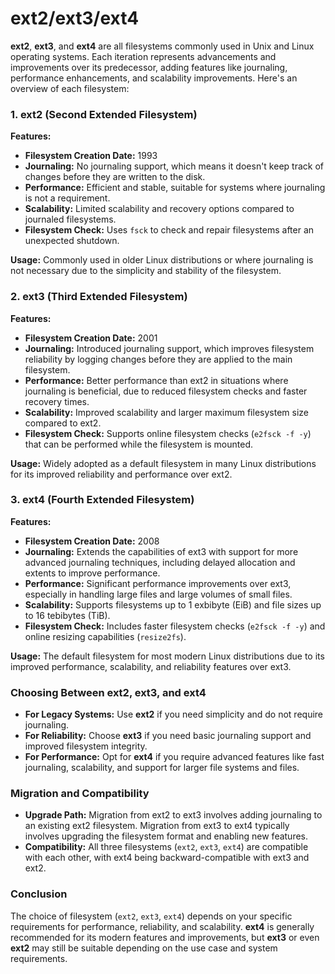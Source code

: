 # ext2/ext3/ext4
**ext2**, **ext3**, and **ext4** are all filesystems commonly used in Unix and Linux operating systems. Each iteration represents advancements and improvements over its predecessor, adding features like journaling, performance enhancements, and scalability improvements. Here's an overview of each filesystem:

### 1. ext2 (Second Extended Filesystem)

**Features:**
- **Filesystem Creation Date:** 1993
- **Journaling:** No journaling support, which means it doesn't keep track of changes before they are written to the disk.
- **Performance:** Efficient and stable, suitable for systems where journaling is not a requirement.
- **Scalability:** Limited scalability and recovery options compared to journaled filesystems.
- **Filesystem Check:** Uses `fsck` to check and repair filesystems after an unexpected shutdown.

**Usage:** Commonly used in older Linux distributions or where journaling is not necessary due to the simplicity and stability of the filesystem.

### 2. ext3 (Third Extended Filesystem)

**Features:**
- **Filesystem Creation Date:** 2001
- **Journaling:** Introduced journaling support, which improves filesystem reliability by logging changes before they are applied to the main filesystem.
- **Performance:** Better performance than ext2 in situations where journaling is beneficial, due to reduced filesystem checks and faster recovery times.
- **Scalability:** Improved scalability and larger maximum filesystem size compared to ext2.
- **Filesystem Check:** Supports online filesystem checks (`e2fsck -f -y`) that can be performed while the filesystem is mounted.

**Usage:** Widely adopted as a default filesystem in many Linux distributions for its improved reliability and performance over ext2.

### 3. ext4 (Fourth Extended Filesystem)

**Features:**
- **Filesystem Creation Date:** 2008
- **Journaling:** Extends the capabilities of ext3 with support for more advanced journaling techniques, including delayed allocation and extents to improve performance.
- **Performance:** Significant performance improvements over ext3, especially in handling large files and large volumes of small files.
- **Scalability:** Supports filesystems up to 1 exbibyte (EiB) and file sizes up to 16 tebibytes (TiB).
- **Filesystem Check:** Includes faster filesystem checks (`e2fsck -f -y`) and online resizing capabilities (`resize2fs`).

**Usage:** The default filesystem for most modern Linux distributions due to its improved performance, scalability, and reliability features over ext3.

### Choosing Between ext2, ext3, and ext4

- **For Legacy Systems:** Use **ext2** if you need simplicity and do not require journaling.
- **For Reliability:** Choose **ext3** if you need basic journaling support and improved filesystem integrity.
- **For Performance:** Opt for **ext4** if you require advanced features like fast journaling, scalability, and support for larger file systems and files.

### Migration and Compatibility

- **Upgrade Path:** Migration from ext2 to ext3 involves adding journaling to an existing ext2 filesystem. Migration from ext3 to ext4 typically involves upgrading the filesystem format and enabling new features.
- **Compatibility:** All three filesystems (`ext2`, `ext3`, `ext4`) are compatible with each other, with ext4 being backward-compatible with ext3 and ext2.

### Conclusion

The choice of filesystem (`ext2`, `ext3`, `ext4`) depends on your specific requirements for performance, reliability, and scalability. **ext4** is generally recommended for its modern features and improvements, but **ext3** or even **ext2** may still be suitable depending on the use case and system requirements.
